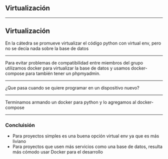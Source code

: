 ## Virtualización
----

## Virtualización
En la cátedra se promueve virtualizar el código python con virtual env, pero no se decía nada sobre la base de datos

----

Para evitar problemas de compatibilidad entre miembros del grupo utilizamos docker para virtualizar la base de datos y usamos docker-compose para también tener un phpmyadmin.

----

¿Que pasa cuando se quiere programar en un dispositivo nuevo?

----

Terminamos armando un docker para python y lo agregamos al docker-compose

----

### Concluisión

* Para proyectos simples es una buena opción virtual env ya que es más liviano
* Para proyectos que usen más servicios como una base de datos, resulta más cómodo usar Docker para el desarrollo 